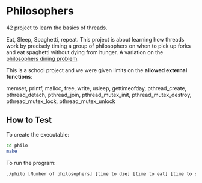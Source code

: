 # Philosophers
42 project to learn the basics of threads.

Eat, Sleep, Spaghetti, repeat. This project is about learning how threads work by precisely timing a group of philosophers on when to pick up forks and eat spaghetti without dying from hunger.
A variation on the [philosophers dining problem](https://en.wikipedia.org/wiki/Dining_philosophers_problem).


 
This is a school project and we were given limits on the **allowed external functions**:

 memset, printf, malloc, free, write,
usleep, gettimeofday, pthread_create,
pthread_detach, pthread_join, pthread_mutex_init,
pthread_mutex_destroy, pthread_mutex_lock,
pthread_mutex_unlock


## How to Test
To create the executable:
```sh
cd philo
make
```
To run the program:
```sh
./philo [Number of philosophers] [time to die] [time to eat] [time to sleep] Optional: [Number of times each philosopher must eat]
```

